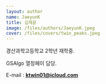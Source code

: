 ```yaml
---
layout: author
name: JaeyunK
title: 김재윤
image: /files/authors/JaeyunK.jpeg
cover: /files/covers/twin_peaks.jpeg
---
```


경산과학고등학교 2학년 재학중.

GSAlgo 열정페이 담당.

E-mail : **ktwin01@icloud.com**